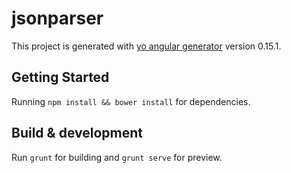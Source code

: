 # jsonparser

This project is generated with [yo angular generator](https://github.com/yeoman/generator-angular)
version 0.15.1.

## Getting Started

Running `npm install && bower install` for dependencies.

## Build & development

Run `grunt` for building and `grunt serve` for preview.

